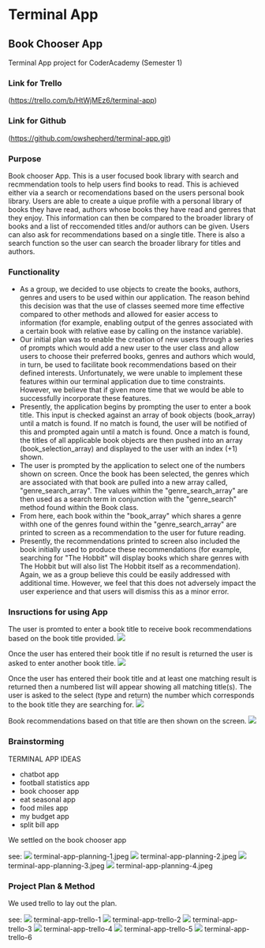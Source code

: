 # Terminal App
## Book Chooser App

Terminal App project for CoderAcademy (Semester 1)

### Link for Trello
(https://trello.com/b/HtWjMEz6/terminal-app)
### Link for Github
(https://github.com/owshepherd/terminal-app.git)

### Purpose
Book chooser App. This is a user focused book library with search and recmmendation tools to help users find books to read. This is achieved either via a search or recomendations based on the users personal book library. Users are able to create a uique profile with a personal library of books they have read, authors whose books they have read and genres that they enjoy. This information can then be compared to the broader library of books and a list of reccomended titles and/or authors can be given. Users can also ask for recommendations based on a single title. There is also a search function so the user can search the broader library for titles and authors.

### Functionality
- As a group, we decided to use objects to create the books, authors, genres and users to be used within our application. The reason behind this decision was that the use of classes seemed more time effective compared to other methods and allowed for easier access to information (for example, enabling output of the genres associated with a certain book with relative ease by calling on the instance variable).
- Our initial plan was to enable the creation of new users through a series of prompts which would add a new user to the user class and allow users to choose their preferred books, genres and authors which would, in turn, be used to facilitate book recommendations based on their defined interests. Unfortunately, we were unable to implement these features within our terminal application due to time constraints. However, we believe that if given more time that we would be able to successfully incorporate these features.
- Presently, the application begins by prompting the user to enter a book title. This input is checked against an array of book objects (book_array) until a match is found. If no match is found, the user will be notified of this and prompted again until a match is found. Once a match is found, the titles of all applicable book objects are then pushed into an array (book_selection_array) and displayed to the user with an index (+1) shown.
- The user is prompted by the application to select one of the numbers shown on screen. Once the book has been selected, the genres which are associated with that book are pulled into a new array called, "genre_search_array". The values within the "genre_search_array" are then used as a search term in conjunction with the "genre_search" method found within the Book class.
- From here, each book within the "book_array" which shares a genre withh one of the genres found within the "genre_search_array" are printed to screen as a recommendation to the user for future reading.
- Presently, the recommendations printed to screen also included the book initially used to produce these recommendations (for example, searching for "The Hobbit" will display books which share genres with The Hobbit but will also list The Hobbit itself as a recommendation). Again, we as a group believe this could be easily addressed with additional time. However, we feel that this does not adversely impact the user experience and that users will dismiss this as a minor error.

### Insructions for using App
The user is promted to enter a book title to receive book recommendations based on the book title provided.
![](https://github.com/owshepherd/terminal-app/blob/master/terminal-app-screenshot-1.png)

Once the user has entered their book title if no result is returned the user is asked to enter another book title.
![](https://github.com/owshepherd/terminal-app/blob/master/terminal-app-screen%20shot-2.png)

Once the user has entered their book title and at least one matching result is returned then a numbered list will appear showing all matching title(s). The user is asked to the select (type and return) the number which corresponds to the book title they are searching for.
![](https://github.com/owshepherd/terminal-app/blob/master/terminal-app-screenshot-3.png)

Book recommendations based on that title are then shown on the screen.
![](https://github.com/owshepherd/terminal-app/blob/master/terminal-app-screenshot-4.png)

### Brainstorming
TERMINAL APP IDEAS
- chatbot app
- football statistics app
- book chooser app
- eat seasonal app
- food miles app
- my budget app
- split bill app

We settled on the book chooser app

see: 
![](https://github.com/owshepherd/terminal-app/blob/master/terminal-app-planning-1.jpg)
terminal-app-planning-1.jpeg
![](https://github.com/owshepherd/terminal-app/blob/master/terminal-app-planning-2.jpg)
terminal-app-planning-2.jpeg
![](https://github.com/owshepherd/terminal-app/blob/master/terminal-app-planning-3.jpg)
terminal-app-planning-3.jpeg
![](https://github.com/owshepherd/terminal-app/blob/master/terminal-app-planning-4.jpg)
terminal-app-planning-4.jpeg

### Project Plan & Method
We used trello to lay out the plan.

see:
![](https://github.com/owshepherd/terminal-app/blob/master/terminal-app-trello-1.jpg)
terminal-app-trello-1
![](https://github.com/owshepherd/terminal-app/blob/master/terminal-app-trello-2.jpg)
terminal-app-trello-2
![](https://github.com/owshepherd/terminal-app/blob/master/terminal-app-trello-3.jpg)
terminal-app-trello-3
![](https://github.com/owshepherd/terminal-app/blob/master/terminal-app-trello-4.jpg)
terminal-app-trello-4
![](https://github.com/owshepherd/terminal-app/blob/master/terminal-app-trello-5.jpg)
terminal-app-trello-5
![](https://github.com/owshepherd/terminal-app/blob/master/terminal-app-trello-6.jpg)
terminal-app-trello-6
